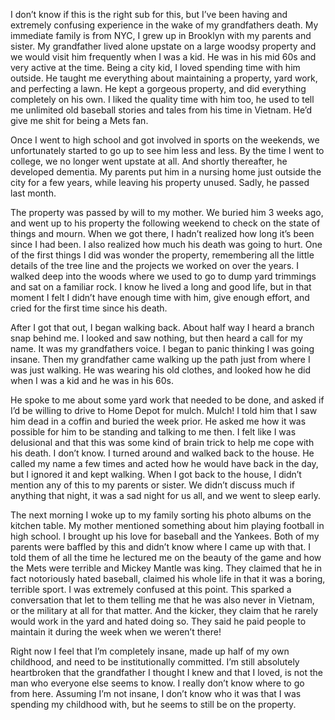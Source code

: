 I don’t know if this is the right sub for this, but I’ve been having and extremely confusing experience in the wake of my grandfathers death.  My immediate family is from NYC, I grew up in Brooklyn with my parents and sister.  My grandfather lived alone upstate on a large woodsy property and we would visit him frequently when I was a kid.  He was in his mid 60s and very active at the time. Being a city kid, I loved spending time with him outside.  He taught me everything about maintaining a property, yard work, and perfecting a lawn.  He kept a gorgeous property, and did everything completely on his own.  I liked the quality time with him too, he used to tell me unlimited old baseball stories and tales from his time in Vietnam.  He’d give me shit for being a Mets fan.  

Once I went to high school and got involved in sports on the weekends, we unfortunately started to go up to see him less and less.  By the time I went to college, we no longer went upstate at all.  And shortly thereafter, he developed dementia.  My parents put him in a nursing home just outside the city for a few years, while leaving his property unused.  Sadly, he passed last month.

The property was passed by will  to my mother.  We buried him 3 weeks ago, and went up to his property the following weekend to check on the state of things and mourn.  When we got there, I hadn’t realized how long it’s been since I had been.  I also realized how much his death was going to hurt.  One of the first things I did was wonder the property, remembering all the little details of the tree line and the projects we worked on over the years.  I walked deep into the woods where we used to go to dump yard trimmings and sat on a familiar rock.  I know he lived a long and good life, but in that moment I felt I didn’t have enough time with him, give enough effort, and cried for the first time since his death.

After I got that out, I began walking back.  About half way I heard a branch snap behind me.  I looked and saw nothing, but then heard a call for my name.  It was my grandfathers voice.  I began to panic thinking I was going insane.  Then my grandfather came walking up the path just from where I was just walking.  He was wearing his old clothes, and looked how he did when I was a kid and he was in his 60s.

He spoke to me about some yard work that needed to be done, and asked if I’d be willing to drive to Home Depot for mulch.  Mulch!  I told him that I saw him dead in a coffin and buried the week prior.  He asked me how it was possible for him to be standing and talking to me then.  I felt like I was delusional and that this was some kind of brain trick to help me cope with his death.  I don’t know.  I turned around and walked back to the house.  He called my name a few times and acted how he would have back in the day, but I ignored it and kept walking.  When I got back to the house, I didn’t mention any of this to my parents or sister.  We didn’t discuss much if anything that night, it was a sad night for us all, and we went to sleep early.

The next morning I woke up to my family sorting his photo albums on the kitchen table.  My mother mentioned something about him playing football in high school.  I brought up his love for baseball and the Yankees.  Both of my parents were baffled by this and didn’t know where I came up with that.  I told them of all the time he lectured me on the beauty of the game and how the Mets were terrible and Mickey Mantle was king.  They claimed that he in fact notoriously hated baseball, claimed his whole life in that it was a boring, terrible sport.  I was extremely confused at this point.  This sparked a conversation that let to them telling me that he was also never in Vietnam, or the military at all for that matter. And the kicker, they claim that he rarely would work in the yard and hated doing so.  They said he paid people to maintain it during the week when we weren’t there! 

Right now I feel that I’m completely insane, made up half of my own childhood, and need to be institutionally committed.  I’m still absolutely heartbroken that the grandfather I thought I knew and that I loved, is not the man who everyone else seems to know.  I really don’t know where to go from here.  Assuming I’m not insane, I don’t know who it was that I was spending my childhood with, but he seems to still be on the property.